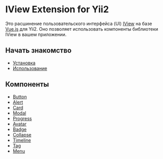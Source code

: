 # IView Extension for Yii2

Это расшинение пользовательского интерфейса (UI) <a href="https://www.iviewui.com/" target="_blank">IView</a> на базе <a href="https://vuejs.org/" target="_blank">Vue.js</a> для Yii2. 
Оно позволяет использовать компоненты библиотеки IView в вашем приложении.

## Начать знакомство

* [Установка](installation.md)
* [Использование](usage.md)

## Компоненты

* [Button](button.md)
* [Alert](alert.md)
* [Card](card.md)
* [Modal](modal.md)
* [Progress](progress.md)
* [Avatar](avatar.md)
* [Badge](badge.md)
* [Collapse](collapse.md)
* [Timeline](timeline.md)
* [Tag](tag.md)
* [Menu](menu.md)